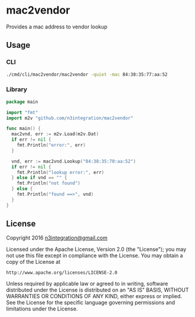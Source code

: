 # mac2vendor
Provides a mac address to vendor lookup

## Usage

### CLI
```bash
./cmd/cli/mac2vendor/mac2vendor -quiet -mac 84:38:35:77:aa:52
```

### Library

```go
package main

import "fmt"
import m2v "github.com/n3integration/mac2vendor"

func main() {
  mac2vnd, err := m2v.Load(m2v.Dat)
  if err != nil {
    fmt.Println("error:", err)
  }

  vnd, err := mac2vnd.Lookup("84:38:35:70:aa:52")
  if err != nil {
    fmt.Println("lookup error:", err)
  } else if vnd == "" {
    fmt.Println("not found") 
  } else {
    fmt.Println("found ==>", vnd)
  }
}
```

## License

Copyright 2016 n3integration@gmail.com

Licensed under the Apache License, Version 2.0 (the "License");
you may not use this file except in compliance with the License.
You may obtain a copy of the License at

    http://www.apache.org/licenses/LICENSE-2.0

Unless required by applicable law or agreed to in writing, software
distributed under the License is distributed on an "AS IS" BASIS,
WITHOUT WARRANTIES OR CONDITIONS OF ANY KIND, either express or implied.
See the License for the specific language governing permissions and
limitations under the License.
